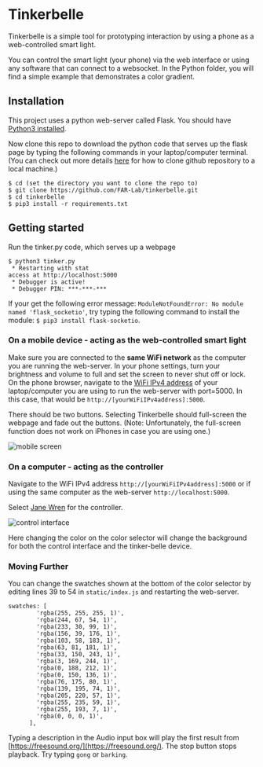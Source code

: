 # Tinkerbelle

Tinkerbelle is a simple tool for prototyping interaction by using a phone as a web-controlled smart light. 

You can control the smart light (your phone) via the web interface or using any software that can connect to a websocket. In the Python folder, you will find a simple example that demonstrates a color gradient.

## Installation

This project uses a python web-server called Flask. 
You should have [Python3 installed](https://realpython.com/installing-python/).

<!--To install flask in a virtual environment:
```
$ sudo pip3 install virtualenv
$ virtualenv tinkerbelle
$ cd tinkerbelle
$ source bin/activate
```-->

Now clone this repo to download the python code that serves up the flask page by typing the following commands in your laptop/computer terminal.
(You can check out more details [here](https://docs.github.com/en/github/creating-cloning-and-archiving-repositories/cloning-a-repository-from-github/cloning-a-repository) for how to clone github repository to a local machine.)

```
$ cd (set the directory you want to clone the repo to)
$ git clone https://github.com/FAR-Lab/tinkerbelle.git
$ cd tinkerbelle
$ pip3 install -r requirements.txt
```

## Getting started
Run the tinker.py code, which serves up a webpage

```
$ python3 tinker.py
 * Restarting with stat
access at http://localhost:5000
 * Debugger is active!
 * Debugger PIN: ***-***-***
```
If your get the following error message: `ModuleNotFoundError: No module named 'flask_socketio'`, try typing the following command to install the module:
`$ pip3 install flask-socketio`.


### On a mobile device - acting as the web-controlled smart light
Make sure you are connected to the **same WiFi network** as the computer you are running the web-server. In your phone settings, turn your brightness and volume to full and set the screen to never shut off or lock. On the phone browser, navigate to the [WiFi IPv4 address](https://smallbusiness.chron.com/ip-address-wifi-52888.html) of your laptop/computer you are using to run the web-server with port=5000. In this case, that would be `http://[yourWiFiIPv4address]:5000`.

There should be two buttons. Selecting Tinkerbelle should full-screen the webpage and fade out the buttons. (Note: Unfortunately, the full-screen function does not work on iPhones in case you are using one.)

![mobile screen](/imgs/phone1.png)


### On a computer - acting as the controller
Navigate to the WiFi IPv4 address `http://[yourWiFiIPv4address]:5000` or if using the same computer as the web-server `http://localhost:5000`.

Select [Jane Wren](https://en.wikipedia.org/wiki/Tinker_Bell#On_stage) for the controller. 

![control interface](/imgs/controller.png)

Here changing the color on the color selector will change the background for both the control interface and the tinker-belle device.


### Moving Further

You can change the swatches shown at the bottom of the color selector by editing lines 39 to 54 in `static/index.js` and restarting the web-server.

```
swatches: [
        'rgba(255, 255, 255, 1)',
        'rgba(244, 67, 54, 1)',
        'rgba(233, 30, 99, 1)',
        'rgba(156, 39, 176, 1)',
        'rgba(103, 58, 183, 1)',
        'rgba(63, 81, 181, 1)',
        'rgba(33, 150, 243, 1)',
        'rgba(3, 169, 244, 1)',
        'rgba(0, 188, 212, 1)',
        'rgba(0, 150, 136, 1)',
        'rgba(76, 175, 80, 1)',
        'rgba(139, 195, 74, 1)',
        'rgba(205, 220, 57, 1)',
        'rgba(255, 235, 59, 1)',
        'rgba(255, 193, 7, 1)',
        'rgba(0, 0, 0, 1)',
      ],
```

Typing a description in the Audio input box will play the first result from [https://freesound.org/](https://freesound.org/). The stop button stops playback. Try typing `gong` or `barking`.
